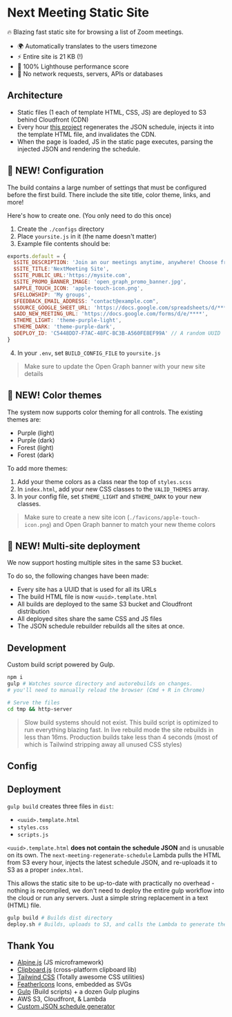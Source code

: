 # Next Meeting Static Site

🔥 Blazing fast static site for browsing a list of Zoom meetings.

* 🌍 Automatically translates to the users timezone
* ⚡ Entire site is 21 KB (!)
* 💪 100% Lighthouse performance score 
* 🤫 No network requests, servers, APIs or databases

## Architecture


* Static files (1 each of template HTML, CSS, JS) are deployed to S3 behind Cloudfront (CDN)
* Every hour [this project](https://github.com/AnalyzePlatypus/next-meeting-regenerate-schedule) regenerates the JSON schedule, injects it into the template HTML file, and invalidates the CDN.
* When the page is loaded, JS in the static page executes, parsing the injected JSON and rendering the schedule.


## 🎉 NEW! Configuration

The build contains a large number of settings that must be configured before the first build.
There include the site title, color theme, links, and more!

Here's how to create one.
(You only need to do this once)

1. Create the `./configs` directory
2. Place `yoursite.js` in it (the name doesn't matter)
3. Example file contents should be:
```js
exports.default = {
  $SITE_DESCRIPTION: 'Join an our meetings anytime, anywhere! Choose from over 100 weekly meetings on Zoom!',
  $SITE_TITLE:'NextMeeting Site',
  $SITE_PUBLIC_URL:'https://mysite.com',
  $SITE_PROMO_BANNER_IMAGE: 'open_graph_promo_banner.jpg',
  $APPLE_TOUCH_ICON: 'apple-touch-icon.png',
  $FELLOWSHIP: 'My groups',
  $FEEDBACK_EMAIL_ADDRESS: "contact@example.com",
  $SOURCE_GOOGLE_SHEET_URL: 'https://docs.google.com/spreadsheets/d/****',
  $ADD_NEW_MEETING_URL: 'https://docs.google.com/forms/d/e/****',
  $THEME_LIGHT: 'theme-purple-light',
  $THEME_DARK: 'theme-purple-dark',
  $DEPLOY_ID: 'C5448DD7-F7AC-48FC-BC3B-A560FE8EF99A' // A random UUID
}
```
4. In your `.env`, set `BUILD_CONFIG_FILE` to `yoursite.js`

> Make sure to update the Open Graph banner with your new site details

## 🎉 NEW! Color themes

The system now supports color theming for all controls.
The existing themes are:
* Purple (light)
* Purple (dark)
* Forest (light)
* Forest (dark)

To add more themes:

1. Add your theme colors as a class near the top of `styles.scss`
2. In `index.html`, add your new CSS classes to the `VALID_THEMES` array.
3. In your config file, set `$THEME_LIGHT` and `$THEME_DARK` to your new classes.

> Make sure to create a new site icon (`./favicons/apple-touch-icon.png`) and Open Graph banner to match your new theme colors


## 🎉 NEW! Multi-site deployment

We now support hosting multiple sites in the same S3 bucket.

To do so, the following changes have been made:

* Every site has a UUID that is used for all its URLs
* The build HTML file is now `<uuid>.template.html`
* All builds are deployed to the same S3 bucket and Cloudfront distribution
* All deployed sites share the same CSS and JS files
* The JSON schedule rebuilder rebuilds all the sites at once.


## Development

Custom build script powered by Gulp.

```bash
npm i
gulp # Watches source directory and autorebuilds on changes. 
# you'll need to manually reload the browser (Cmd + R in Chrome)

# Serve the files
cd tmp && http-server
```

> Slow build systems should not exist. This build script is optimized to run everything blazing fast. In live rebuild mode the site rebuilds in less than 16ms. Production builds take less than 4 seconds (most of which is Tailwind stripping away all unused CSS styles)

## Config

## Deployment

`gulp build` creates three files in `dist`:

* `<uuid>.template.html`
* `styles.css`
* `scripts.js`

`<uuid>.template.html` **does not contain the schedule JSON** and is unusable on its own.
The `next-meeting-regenerate-schedule` Lambda pulls the HTML from S3 every hour, injects the latest schedule JSON, and re-uploads it to S3 as a proper `index.html`.

This allows the static site to be up-to-date with practically no overhead - nothing is recompiled, we don't need to deploy the entire gulp workflow into the cloud or run any servers. Just a simple string replacement in a text (HTML) file.

```bash
gulp build # Builds dist directory
deploy.sh # Builds, uploads to S3, and calls the Lambda to generate the actual `index.html`.
```

## Thank You

* [Alpine.js](https://github.com/alpinejs/alpine) (JS microframework)
* [Clipboard.js](https://github.com/zenorocha/clipboard.js) (cross-platform clipboard lib)
* [Tailwind CSS](https://tailwindcss.com) (Totally awesome CSS utilities)
* [FeatherIcons](https://feathericons.com) Icons, embedded as SVGs
* [Gulp](https://gulpjs.com) (Build scripts) + a dozen Gulp plugins
* AWS S3, Cloudfront, & Lambda
* [Custom JSON schedule generator](https://github.com/AnalyzePlatypus/next-meeting-regenerate-schedule)


